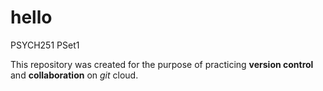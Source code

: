 # hello
PSYCH251 PSet1

This repository was created for the purpose of practicing **version control** and **collaboration** on *git* cloud. 
